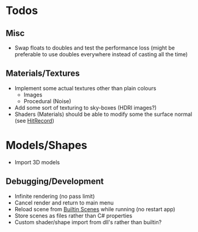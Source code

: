 # Todos

## Misc
* Swap floats to doubles and test the performance loss (might be preferable to use doubles everywhere instead of casting all the time)

## Materials/Textures
* Implement some actual textures other than plain colours
  * Images
  * Procedural (Noise)
* Add some sort of texturing to sky-boxes (HDRI images?)
* Shaders (Materials) should be able to modify some the surface normal (see [HitRecord](Hittables/HitRecord.cs))

# Models/Shapes
* Import 3D models

## Debugging/Development
* Infinite rendering (no pass limit)
* Cancel render and return to main menu
* Reload scene from [Builtin Scenes](Core/BuiltinScenes.cs) while running (no restart app)
* Store scenes as files rather than C# properties
* Custom shader/shape import from dll's rather than builtin?